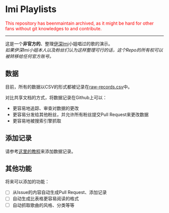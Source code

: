 # Imi Playlists

<span style="color:red">This repository has beenmaintain archived, as it might be hard for other fans without git knowledges to  and contribute. </span>

---

这是一个**非官方的**、整理[伊深Imi](https://space.bilibili.com/690608694)小姐唱过的歌的演示。  
_如果伊深Imi小姐本人以及粉丝们认为这样整理可行的话，这个Repo的所有权可以被转移给任何官方账号。_

## 数据
目前，所有的数据以CSV的形式都被记录在[raw-records.csv](./raw-records.csv)中。

对比共享文档的方式，将数据记录在Github上可以：
* 更容易地追踪、审查对数据的更改
* 更容易分发给其他粉丝，并允许所有粉丝提交Pull Request来更改数据
* 更容易地被搜索引擎抓取

## 添加记录
请参考[这里的教程](./docs/add-records.md)来添加数据记录。

## 其他功能
将来可以添加的功能：
- [ ] 从Issue的内容自动生成Pull Request、添加记录
- [ ] 自动生成比表格更容易阅读的格式 
- [ ] 自动抓取歌曲的风格、分类等等

